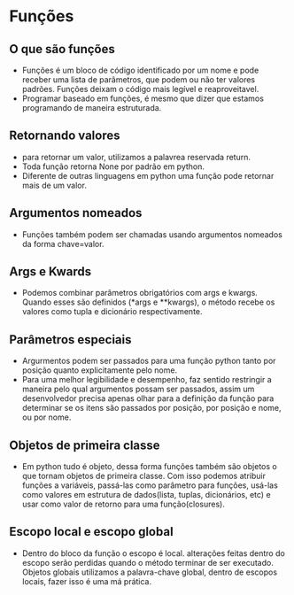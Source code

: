 # Funções
## O que são funções
- Funções é um bloco de código identificado por um nome e pode receber uma lista de parâmetros, que podem ou não ter valores padrões. Funções deixam o código mais legível e reaproveitavel.
- Programar baseado em funções, é mesmo que dizer que estamos programando de maneira estruturada.

## Retornando valores
- para retornar um valor, utilizamos a palavrea reservada return.
- Toda função retorna None por padrão em python.
- Diferente de outras linguagens em python uma função pode retornar mais de um valor.

## Argumentos nomeados
- Funções também podem ser chamadas usando argumentos nomeados da forma chave=valor.

## Args e Kwards
- Podemos combinar parâmetros obrigatórios com args e kwargs. Quando esses são definidos (*args e **kwargs), o método recebe os valores como tupla e dicionário respectivamente.

## Parâmetros especiais
- Argurmentos podem ser passados para uma função python tanto por posição quanto explicitamente pelo nome.
- Para uma melhor legibilidade e desempenho, faz sentido restringir a maneira pelo qual argumentos possam ser passados, assim um desenvolvedor precisa apenas olhar para a definição da função para determinar se os itens são passados por posição, por posição e nome, ou por nome.

## Objetos de primeira classe
- Em python tudo é objeto, dessa forma funções também são objetos o que tornam objetos de primeira classe. Com isso podemos atribuir funções a variáveis, passá-las como parâmetro para funções, usá-las como valores em estrutura de dados(lista, tuplas, dicionários, etc) e usar como valor de retorno para uma função(closures).

## Escopo local e escopo global
- Dentro do bloco da função o escopo é local. alterações feitas dentro do escopo serão perdidas quando o método terminar de ser executado. Objetos globais utilizamos a palavra-chave global, dentro de escopos locais, fazer isso é uma má prática. 